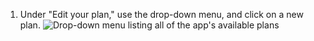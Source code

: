 1. Under "Edit your plan," use the drop-down menu, and click on a new plan.
   ![Drop-down menu listing all of the app's available plans](/assets/images/help/marketplace/marketplace-choose-new-plan.png)
